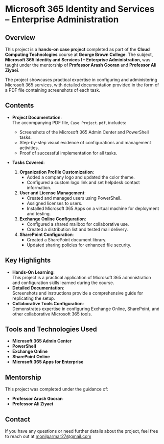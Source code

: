 # Microsoft 365 Identity and Services – Enterprise Administration

## Overview
This project is a **hands-on case project** completed as part of the **Cloud Computing Technologies** course at **George Brown College**. The subject, **Microsoft 365 Identity and Services I – Enterprise Administration**, was taught under the mentorship of **Professor Arash Gooran** and **Professor Ali Ziyaei**. 

The project showcases practical expertise in configuring and administering Microsoft 365 services, with detailed documentation provided in the form of a PDF file containing screenshots of each task.

## Contents
- **Project Documentation**:  
  The accompanying PDF file, `Case Project.pdf`, includes:
  - Screenshots of the Microsoft 365 Admin Center and PowerShell tasks.
  - Step-by-step visual evidence of configurations and management activities.
  - Proof of successful implementation for all tasks.

- **Tasks Covered**:
  1. **Organization Profile Customization**:
     - Added a company logo and updated the color theme.
     - Configured a custom logo link and set helpdesk contact information.
  2. **User and License Management**:
     - Created and managed users using PowerShell.
     - Assigned licenses to users.
     - Installed Microsoft 365 Apps on a virtual machine for deployment and testing.
  3. **Exchange Online Configuration**:
     - Configured a shared mailbox for collaborative use.
     - Created a distribution list and tested mail delivery.
  4. **SharePoint Configuration**:
     - Created a SharePoint document library.
     - Updated sharing policies for enhanced file security.

## Key Highlights
- **Hands-On Learning**:  
  This project is a practical application of Microsoft 365 administration and configuration skills learned during the course. 
- **Detailed Documentation**:  
  Screenshots and instructions provide a comprehensive guide for replicating the setup.
- **Collaborative Tools Configuration**:  
  Demonstrates expertise in configuring Exchange Online, SharePoint, and other collaborative Microsoft 365 tools.

## Tools and Technologies Used
- **Microsoft 365 Admin Center**
- **PowerShell**
- **Exchange Online**
- **SharePoint Online**
- **Microsoft 365 Apps for Enterprise**

## Mentorship
This project was completed under the guidance of:
- **Professor Arash Gooran**
- **Professor Ali Ziyaei**

## Contact
If you have any questions or need further details about the project, feel free to reach out at monilparmar27@gmail.com
